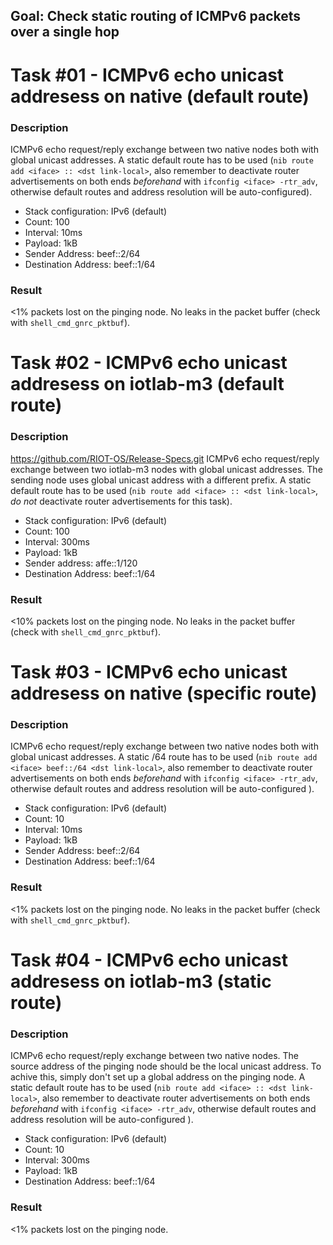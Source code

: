 ## Goal: Check static routing of ICMPv6 packets over a single hop

Task #01 - ICMPv6 echo unicast addresess on native (default route)
==================================================================
### Description

ICMPv6 echo request/reply exchange between two native nodes both with global
unicast addresses. A static default route has to be used
(`nib route add <iface> :: <dst link-local>`, also remember to deactivate router
advertisements on both ends *beforehand* with `ifconfig <iface> -rtr_adv`,
otherwise default routes and address resolution will be auto-configured).
* Stack configuration: IPv6 (default)
* Count:                  100
* Interval:               10ms
* Payload:                1kB
* Sender Address:         beef::2/64
* Destination Address:    beef::1/64

### Result

<1% packets lost on the pinging node.
No leaks in the packet buffer (check with `shell_cmd_gnrc_pktbuf`).


Task #02 - ICMPv6 echo unicast addresess on iotlab-m3 (default route)
=====================================================================
### Description
https://github.com/RIOT-OS/Release-Specs.git
ICMPv6 echo request/reply exchange between two iotlab-m3 nodes with global
unicast addresses. The sending node uses global unicast address with a
different prefix. A static default route has to be used
(`nib route add <iface> :: <dst link-local>`, *do not* deactivate router
advertisements for this task).
* Stack configuration: IPv6 (default)
* Count:                  100
* Interval:               300ms
* Payload:                1kB
* Sender address:         affe::1/120
* Destination Address:    beef::1/64

### Result

<10% packets lost on the pinging node.
No leaks in the packet buffer (check with `shell_cmd_gnrc_pktbuf`).

Task #03 - ICMPv6 echo unicast addresess on native (specific route)
===================================================================
### Description

ICMPv6 echo request/reply exchange between two native nodes both with global
unicast addresses. A static /64 route has to be used
(`nib route add <iface> beef::/64 <dst link-local>`, also remember to deactivate
router advertisements on both ends *beforehand* with `ifconfig <iface> -rtr_adv`,
otherwise default routes and address resolution will be auto-configured ).
* Stack configuration: IPv6 (default)
* Count:                  10
* Interval:               10ms
* Payload:                1kB
* Sender Address:         beef::2/64
* Destination Address:    beef::1/64

### Result

<1% packets lost on the pinging node.
No leaks in the packet buffer (check with `shell_cmd_gnrc_pktbuf`).

Task #04 - ICMPv6 echo unicast addresess on iotlab-m3 (static route)
====================================================================
### Description

ICMPv6 echo request/reply exchange between two native nodes. The source address of the
pinging node should be the local unicast address. To achive this, simply don't
set up a global address on the pinging node. A static default route has to be used
(`nib route add <iface> :: <dst link-local>`, also remember to deactivate
router advertisements on both ends *beforehand* with `ifconfig <iface> -rtr_adv`,
otherwise default routes and address resolution will be auto-configured ).
* Stack configuration: IPv6 (default)
* Count:                  10
* Interval:               300ms
* Payload:                1kB
* Destination Address:    beef::1/64

### Result

<1% packets lost on the pinging node.
